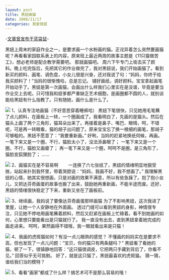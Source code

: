 ```yaml
---
layout: post
title: 黑妞画猫
date: 2008/11/17
categories: 我爱我妞
---
```


-[文章曾发布于蓝袋鼠](http://landaishu.hi2net.com/home/blog_read.asp?id=4175&blogid=58286)-



 黑妞上周末的家庭作业之一，是要求画一个水粉画的猫。正诧异着怎么突然要画猫呢？再看看家园联系表上的内容，原来班上最近两周的故事主题是《11只猫做苦工》，想必老师是配合教学需要吧。
 那就画猫吧。
 周六下午专门上街去买了颜料。晚上吃完饭后，先把其它的作业做完了，我对黑妞说，我们开始画猫了。看到新买的颜料、画笔、调色盘，小女儿很是兴奋，还对我说了句：“妈妈，你终于给我买颜料了！”当妈的很惭愧哈，总是忘记。
 铺好画纸，调好颜料。宝宝拿起画笔开始动手了。黑妞是第一次画猫，会画出什么样我们心里实在是没谱，毕竟是要当作业交上去呢。只可惜我和妞爹都严重缺乏艺术细胞，是画圈都不圆的人，就别谈能给黑妞有什么指教了。只有随她，画什么是什么了。

![](http://heiniuniu-static.wusisu.com/heiniuniu_uploads/upload20083/20081116223113697.jpg)
1、认真专注地画猫（不好意思穿着睡裤哈）
 黑妞下笔很快，只见她用毛笔蘸了点儿颜料，在画板上一转，一个圈画成了。我看明白了，先画的是猫头。然后在猫头上画了两个三角形，猫耳朵出来了。再接着是鼻子、嘴巴、眼晴，呵，不错呢，可是再一转眼看，猫的胡子出问题了。原来宝宝忘了换一根细的画笔，那胡子可够粗的。黑妞不愿意了：“我要重新画。”
 好咧，当妈的赶紧地换纸伺候，再画。
 一笔下来又是一个圈，不行，猫脸太小了，没法添鼻眼了；
 一笔下来又是一个圈，不行，猫脸又画瘪了；
 再一笔下来又是一个圈，呵呵不是圈，是三角形了，猫脸变狐狸脸了；
 ……

![](http://heiniuniu-static.wusisu.com/heiniuniu_uploads/upload20083/20081116222534779.jpg)
2、画猫实在是不容易啊
　　一连换了六七张纸了，黑妞的情绪明显地狠受挫，站起来扑到我怀里，带着哭腔说：“妈妈，我画不好，我不想画了。”
 我理解黑妞的心情，她其实很想画，只是对画的效果不满意，所以有些急躁了。抱了抱小女儿，又把达芬奇画蛋的故事也搬了出来，鼓励她再重新画，不能半途而废。还好，黑妞的情绪很快稳定了下来，重新又坐在了画板前。

![](http://heiniuniu-static.wusisu.com/heiniuniu_uploads/upload20083/20081116223433935.jpg)
3、继续画，我妈说了要像达芬奇画蛋那样画猫
 为了不影响黑妞，这次我进了里屋，让她一个人安静地在外面画。
 透过门缝可以看到黑妞的身影，神情很专注，只见她不停地用画笔蘸着颜料，然后又赶紧在画板上忙碌着。看不到她画的如何，心里想只要能看出是只猫就行了。
 我一直没有出去，直到黑妞拿着她完成的画走进来。
 呵呵，果然画得不错哦，我一眼就看出来是只猫！

![](http://heiniuniu-static.wusisu.com/heiniuniu_uploads/upload20083/20081116223729136.jpg)
4、我画的虎斑猫如何？有没一点儿眼熟的感觉？
 不懂画的妈妈实在是要求不高，但也发现了一点儿问题：“宝贝，你的猫只有两条腿吗？”
 黑妞看了看她的猫，顿了一下，很镇静地回答：“这只猫很调皮，它把两只手藏到背后了，你看不见。”
 回答似乎无可挑剔。
 好了，就是这只猫了，黑妞最喜欢的虎斑猫。
 猜一猜，谁给我们当的模特？

![](http://heiniuniu-static.wusisu.com/heiniuniu_uploads/upload20083/20081116225131147.jpg)
5、看看“画家”都成了什么样？搞艺术可不是那么容易的哦！